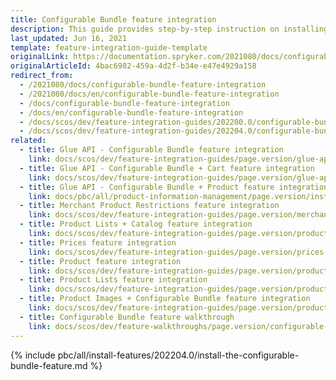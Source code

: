 ```yaml
---
title: Configurable Bundle feature integration
description: This guide provides step-by-step instruction on installing the basic functionality for the Configurable Bundle feature in Spryker.
last_updated: Jun 16, 2021
template: feature-integration-guide-template
originalLink: https://documentation.spryker.com/2021080/docs/configurable-bundle-feature-integration
originalArticleId: 4bac6982-459a-4d2f-b34e-e47e4929a158
redirect_from:
  - /2021080/docs/configurable-bundle-feature-integration
  - /2021080/docs/en/configurable-bundle-feature-integration
  - /docs/configurable-bundle-feature-integration
  - /docs/en/configurable-bundle-feature-integration
  - /docs/scos/dev/feature-integration-guides/202200.0/configurable-bundle-feature-integration.html
  - /docs/scos/dev/feature-integration-guides/202204.0/configurable-bundle-feature-integration.html
related:
  - title: Glue API - Configurable Bundle feature integration
    link: docs/scos/dev/feature-integration-guides/page.version/glue-api/glue-api-configurable-bundle-feature-integration.html
  - title: Glue API - Configurable Bundle + Cart feature integration
    link: docs/scos/dev/feature-integration-guides/page.version/glue-api/glue-api-configurable-bundle-cart-feature-integration.html
  - title: Glue API - Configurable Bundle + Product feature integration
    link: docs/pbc/all/product-information-management/page.version/install-and-upgrade/install-glue-api/install-the-configurable-bundle-product-glue-api.html
  - title: Merchant Product Restrictions feature integration
    link: docs/scos/dev/feature-integration-guides/page.version/merchant-product-restrictions-feature-integration.html
  - title: Product Lists + Catalog feature integration
    link: docs/scos/dev/feature-integration-guides/page.version/product-lists-catalog-feature-integration.html
  - title: Prices feature integration
    link: docs/scos/dev/feature-integration-guides/page.version/prices-feature-integration.html
  - title: Product feature integration
    link: docs/scos/dev/feature-integration-guides/page.version/product-feature-integration.html
  - title: Product Lists feature integration
    link: docs/scos/dev/feature-integration-guides/page.version/product-lists-feature-integration.html
  - title: Product Images + Configurable Bundle feature integration
    link: docs/scos/dev/feature-integration-guides/page.version/product-images-configurable-bundle-feature-integration.html
  - title: Configurable Bundle feature walkthrough
    link: docs/scos/dev/feature-walkthroughs/page.version/configurable-bundle-feature-walkthrough.html
---
```


{% include pbc/all/install-features/202204.0/install-the-configurable-bundle-feature.md %} <!-- To edit, see /_includes/pbc/all/install-features/202204.0/install-the-configurable-bundle-feature.md -->
